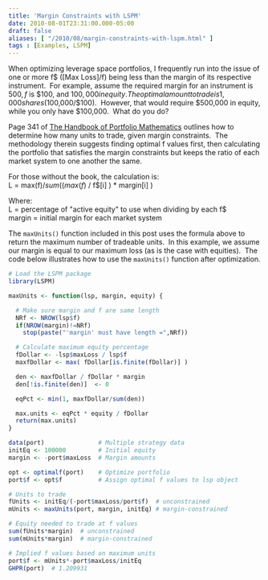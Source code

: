 ```yaml
---
title: 'Margin Constraints with LSPM'
date: 2010-08-01T23:31:00.000-05:00
draft: false
aliases: [ "/2010/08/margin-constraints-with-lspm.html" ]
tags : [Examples, LSPM]
---
```


When optimizing leverage space portfolios, I frequently run into the issue of one or more f$ (\[Max Loss\]/f) being less than the margin of its respective instrument.  For example, assume the required margin for an instrument is $500, f$ is $100, and $100,000 in equity.  The optimal amount to trade is 1,000 shares ($100,000/$100).  However, that would require $500,000 in equity, while you only have $100,000.  What do you do?  
  
Page 341 of [The Handbook of Portfolio Mathematics](http://www.amazon.com/gp/product/0471757683?ie=UTF8&tag=fosstrading-20&linkCode=as2&camp=1789&creative=390957&creativeASIN=0471757683) outlines how to determine how many units to trade, given margin constraints.  The methodology therein suggests finding optimal f values first, then calculating the portfolio that satisfies the margin constraints but keeps the ratio of each market system to one another the same.  
  
For those without the book, the calculation is:  
L = max(f$) / sum( ( max(f$) / f$\[i\] ) \* margin\[i\] )  
  
Where:  
L = percentage of "active equity" to use when dividing by each f$  
margin = initial margin for each market system  
  
The `maxUnits()` function included in this post uses the formula above to return the maximum number of tradeable units.  In this example, we assume our margin is equal to our maximum loss (as is the case with equities).  The code below illustrates how to use the `maxUnits()` function after optimization.  
  
```r
# Load the LSPM package
library(LSPM)

maxUnits <- function(lsp, margin, equity) {

  # Make sure margin and f are same length
  NRf <- NROW(lsp$f)
  if(NROW(margin)!=NRf)
    stop(paste("'margin' must have length =",NRf))

  # Calculate maximum equity percentage
  fDollar <- -lsp$maxLoss / lsp$f
  maxfDollar <- max( fDollar[is.finite(fDollar)] )

  den <- maxfDollar / fDollar * margin
  den[!is.finite(den)]  <- 0

  eqPct <- min(1, maxfDollar/sum(den))

  max.units <- eqPct * equity / fDollar
  return(max.units)
}

data(port)               # Multiple strategy data
initEq <- 100000         # Initial equity
margin <- -port$maxLoss  # Margin amounts

opt <- optimalf(port)    # Optimize portfolio
port$f <- opt$f          # Assign optimal f values to lsp object

# Units to trade
fUnits <- initEq/(-port$maxLoss/port$f)  # unconstrained
mUnits <- maxUnits(port, margin, initEq) # margin-constrained

# Equity needed to trade at f values
sum(fUnits*margin)  # unconstrained
sum(mUnits*margin)  # margin-constrained

# Implied f values based on maximum units
port$f <- mUnits*-port$maxLoss/initEq
GHPR(port)  # 1.209931
```
